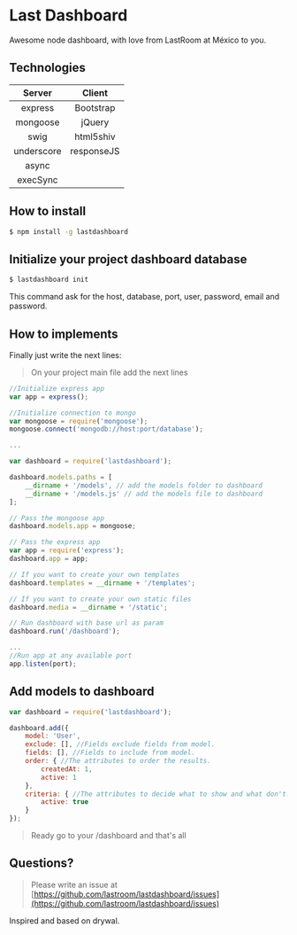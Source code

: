 Last Dashboard
=============

Awesome node dashboard, with love from LastRoom at México to you.

## Technologies

| Server   | Client   |
|:--------:|:--------:|
|express   |Bootstrap |
|mongoose  |jQuery    |
|swig      |html5shiv |
|underscore|responseJS|
|async     |          |
|execSync  |          |

## How to install

```sh
$ npm install -g lastdashboard
```

## Initialize your project dashboard database

```sh
$ lastdashboard init
```

This command ask for the host, database, port, user, password, email and password.

## How to implements

Finally just write the next lines:

> On your project main file add the next lines

```javascript
//Initialize express app
var app = express();

//Initialize connection to mongo
var mongoose = require('mongoose');
mongoose.connect('mongodb://host:port/database');

...

var dashboard = require('lastdashboard');

dashboard.models.paths = [
    __dirname + '/models', // add the models folder to dashboard
    __dirname + '/models.js' // add the models file to dashboard
];

// Pass the mongoose app
dashboard.models.app = mongoose;

// Pass the express app
var app = require('express');
dashboard.app = app;

// If you want to create your own templates
dashboard.templates = __dirname + '/templates';

// If you want to create your own static files
dashboard.media = __dirname + '/static';

// Run dashboard with base url as param
dashboard.run('/dashboard');

...
//Run app at any available port
app.listen(port);
```

## Add models to dashboard

```javascript
var dashboard = require('lastdashboard');

dashboard.add({
    model: 'User',
    exclude: [], //Fields exclude fields from model.
    fields: [], //Fields to include from model.
    order: { //The attributes to order the results.
        createdAt: 1,
        active: 1
    },
    criteria: { //The attributes to decide what to show and what don't.
        active: true
    }
});
```

> Ready go to your /dashboard and that's all

## Questions?

> Please write an issue at [https://github.com/lastroom/lastdashboard/issues](https://github.com/lastroom/lastdashboard/issues)


Inspired and based on drywal.
